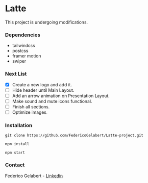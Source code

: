 # Latte

This project is undergoing modifications.


### Dependencies

- tailwindcss
- postcss
- framer motion
- swiper

### Next List

- [x] Create a new logo and add it.
- [ ] Hide header until Main Layout.
- [ ] Add an arrow animation on Presentation Layout.
- [ ] Make sound and mute icons functional.
- [ ] Finish all sections.
- [ ] Optimize images.

### Installation

```
git clone https://github.com/FedericoGelabert/Latte-project.git

npm install

npm start
```

### Contact

Federico Gelabert - [Linkedin](https://www.linkedin.com/in/federico-gelabert/)